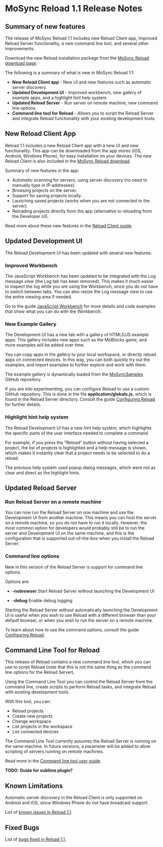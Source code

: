 <!-- <mosyncheadertags>
<meta name="description" content="MoSync Reload 1.1 Release Notes." />
<meta name="keywords" content="mobile development,dev,sdk,ide,apps,mobile,apps,android,ios,iphone,ipad,mobile,open source,application,ide,cross
platform,programming,mosync,,reload,mosync reload,native ui,nativeui" />
<title>MoSync Reload 1.1 Release Notes</title>
</mosyncheadertags> -->

<style>
.screenshot
{
  width: 240px;
  height: 400px;
}
</style>

# MoSync Reload 1.1 Release Notes

## Summary of new features

The release of MoSync Reload 1.1  includes new Reload Client app, improved Reload Server functionality, a new command line tool, and several other improvements.

Download the new Reload installation package from the [MoSync Reload download page](http://www.mosync.com/download/reload).

The following is a summary of what is new in MoSync Reload 1.1:

* **New Reload Client app** - New UI and new features such as automatic server discovery.
* **Updated Development UI** - Improved workbench, new gallery of example apps, and a highlight hint help system.
* **Updated Reload Server** - Run server on remote machine, new command line options.
* **Command line tool for Reload** - Allows you to script the Reload Server and integrate Reload functionality with your existing development tools.

## New Reload Client App

Reload 1.1 includes a new Reload Client app with a new UI and new functionality. This app can be downloaded from the app stores (iOS, Android, Windows Phone), for easy installation on your devices. The new Reload Client is also included in the [MoSync Reload download](http://www.mosync.com/download/reload).

Summary of new features in the app:

* Automatic scanning for servers, using server discovery (no need to manually type in IP-addresses).
* Browsing projects on the server.
* Support for saving projects locally.
* Launching saved projects (works when you are not connected to the server).
* Reloading projects directly from the app (alternative to reloading from the Developer UI).

Read more about these new features in the [Reload Client guide](TEMPLATE_PATH_DOC/reload/guides/tools/reload-client/index.html).

## Updated Development UI

The Reload Development UI has been updated with several new features.

### Improved Workbench

The JavaScript Workbench has been updated to be integrated with the Log message view (the Log tab has been removed). This makes it much easier to inspect the log while you are using the Workbench, since you do not have to switch between tabs. You can also resize the Log message view to use the entire viewing area if needed.

Go to the guide [JavaScript Workbench](TEMPLATE_PATH_DOC/reload/guides/tools/using-javascript-workbench/index.html) for more details and code examples that show what you can do with the Workbench.

### New Example Gallery

The Development UI has a new tab with a gallery of HTML5/JS example apps. This gallery includes new apps such as the MoBlocks game, and more examples will be added over time.

You can copy apps in the gallery to your local workspace, or directly reload apps on connected devices. In this way, you can both quickly try out the examples, and import examples to further explore and work with them.

The example gallery is dynamically loaded from the [MoSyncSamples](https://github.com/MoSyncSamples) GitHub repository.

If you are into experimenting, you can configure Reload to use a custom GitHub repository. This is done in the file **application/globals.js**, which is found in the Reload Server directory. Consult the guide [Configuring Reload](TEMPLATE_PATH_DOC/reload/guides/tools/configuring-reload/index.html) for further details.

### Highlight hint help system

The Reload Development UI has a new hint help system, which highlights the specific parts of the user interface needed to complete a command.

For example, if you press the "Reload" button without having selected a project, the list of projects is highlighted and a help message is shown, which makes it instantly clear that a project needs to be selected to do a reload.

The previous help system used popup dialog messages, which were not as clear and direct as the highlight hints.

## Updated Reload Server

### Run Reload Server on a remote machine

You can now run the Reload Server on one machine and use the Development UI from another machine. This means you can host the server on a remote machine, so you do not have to run it locally. However, the most common option for developers would probably still be to run the server and Development UI on the same machine, and this is the configuration that is supported out-of-the-box when you install the Reload Server.

### Command line options

New in this version of the Reload Server is support for command line options.

Options are:

* **-nobrowser** Start Reload Server without launching the Development UI

* **-debug** Enable debug logging

Starting the Reload Server without automatically launching the Development UI is useful when you wish to use Reload with a different browser than your default browser, or when you wish to run the server on a remote machine.

To learn about how to use the command options, consult the guide [Configuring Reload](TEMPLATE_PATH_DOC/reload/guides/tools/configuring-reload/index.html).

## Command Line Tool for Reload

This release of Reload contains a new command line tool, which you can use to script Reload (note that this is not the same thing as the command line options for the Reload Server).

Using the Command Line Tool you can control the Reload Server from the command line, create scripts to perform Reload tasks, and integrate Reload with existing development tools.

With this tool, you can:

* Reload projects
* Create new projects
* Change workspace
* List projects in the workspace
* List connected devices

The Command Line Tool currently assumes the Reload Server is running on the same machine. In future versions, a parameter will be added to allow scripting of servers running on remote machines.

Read more in the [Command line tool user guide](TEMPLATE_DOC_PATH/reload/guides/tools/reload-command-line-tool/index.html).

**TODO: Guide for sublime plugin?**

## Known Limitations

Automatic server discovery in the Reload Client is only supported on Android and iOS, since Windows Phone do not have broadcast support.

List of [known issues in Reload 1.1](http://jira.mosync.com/secure/IssueNavigator.jspa?mode=hide&requestId=11220).

## Fixed Bugs

List of [bugs fixed in Reload 1.1](http://jira.mosync.com/secure/IssueNavigator.jspa?mode=hide&requestId=11221).

